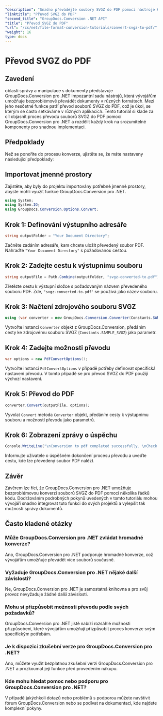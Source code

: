 ```yaml
---
"description": "Snadno převádějte soubory SVGZ do PDF pomocí nástroje GroupDocs.Conversion pro .NET. Prozkoumejte podrobný návod a získejte bezproblémové funkce správy dokumentů."
"linktitle": "Převod SVGZ do PDF"
"second_title": "GroupDocs.Conversion .NET API"
"title": "Převod SVGZ do PDF"
"url": "/cs/net/file-format-conversion-tutorials/convert-svgz-to-pdf/"
"weight": 16
type: docs
---
```

# Převod SVGZ do PDF

## Zavedení
oblasti správy a manipulace s dokumenty představuje GroupDocs.Conversion pro .NET impozantní sadu nástrojů, která vývojářům umožňuje bezproblémově převádět dokumenty v různých formátech. Mezi jeho nesčetné funkce patří převod souborů SVGZ do PDF, což je úkol, se kterým se často setkáváme v různých aplikacích. Tento tutoriál si klade za cíl objasnit proces převodu souborů SVGZ do PDF pomocí GroupDocs.Conversion pro .NET a rozdělit každý krok na srozumitelné komponenty pro snadnou implementaci.
## Předpoklady
Než se ponoříte do procesu konverze, ujistěte se, že máte nastaveny následující předpoklady:

## Importovat jmenné prostory
Zajistěte, aby byly do projektu importovány potřebné jmenné prostory, abyste mohli využít funkce GroupDocs.Conversion pro .NET.
```csharp
using System;
using System.IO;
using GroupDocs.Conversion.Options.Convert;
```

## Krok 1: Definování výstupního adresáře
```csharp
string outputFolder = "Your Document Directory";
```
Začněte zadáním adresáře, kam chcete uložit převedený soubor PDF. Nahraďte `"Your Document Directory"` s požadovanou cestou.
## Krok 2: Zadejte cestu k výstupnímu souboru
```csharp
string outputFile = Path.Combine(outputFolder, "svgz-converted-to.pdf");
```
Zřetězte cestu k výstupní složce s požadovaným názvem převedeného souboru PDF. Zde, `"svgz-converted-to.pdf"` se používá jako název souboru.
## Krok 3: Načtení zdrojového souboru SVGZ
```csharp
using (var converter = new GroupDocs.Conversion.Converter(Constants.SAMPLE_SVGZ))
```
Vytvořte instanci `Converter` objekt z GroupDocs.Conversion, předáním cesty ke zdrojovému souboru SVGZ (`Constants.SAMPLE_SVGZ`) jako parametr.
## Krok 4: Zadejte možnosti převodu
```csharp
var options = new PdfConvertOptions();
```
Vytvořte instanci `PdfConvertOptions` v případě potřeby definovat specifická nastavení převodu. V tomto případě se pro převod SVGZ do PDF použijí výchozí nastavení.
## Krok 5: Převod do PDF
```csharp
converter.Convert(outputFile, options);
```
Vyvolat `Convert` metoda `Converter` objekt, předáním cesty k výstupnímu souboru a možností převodu jako parametrů.
## Krok 6: Zobrazení zprávy o úspěchu
```csharp
Console.WriteLine("\nConversion to pdf completed successfully. \nCheck output in {0}", outputFolder);
```
Informujte uživatele o úspěšném dokončení procesu převodu a uveďte cestu, kde lze převedený soubor PDF nalézt.

## Závěr
Závěrem lze říci, že GroupDocs.Conversion pro .NET umožňuje bezproblémovou konverzi souborů SVGZ do PDF pomocí několika řádků kódu. Dodržováním podrobných pokynů uvedených v tomto tutoriálu mohou vývojáři snadno integrovat tuto funkci do svých projektů a vylepšit tak možnosti správy dokumentů.
## Často kladené otázky
### Může GroupDocs.Conversion pro .NET zvládat hromadné konverze?
Ano, GroupDocs.Conversion pro .NET podporuje hromadné konverze, což vývojářům umožňuje převádět více souborů současně.
### Vyžaduje GroupDocs.Conversion pro .NET nějaké další závislosti?
Ne, GroupDocs.Conversion pro .NET je samostatná knihovna a pro svůj provoz nevyžaduje žádné další závislosti.
### Mohu si přizpůsobit možnosti převodu podle svých požadavků?
GroupDocs.Conversion pro .NET jistě nabízí rozsáhlé možnosti přizpůsobení, které vývojářům umožňují přizpůsobit proces konverze svým specifickým potřebám.
### Je k dispozici zkušební verze pro GroupDocs.Conversion pro .NET?
Ano, můžete využít bezplatnou zkušební verzi GroupDocs.Conversion pro .NET a prozkoumat její funkce před provedením nákupu.
### Kde mohu hledat pomoc nebo podporu pro GroupDocs.Conversion pro .NET?
V případě jakýchkoli dotazů nebo problémů s podporou můžete navštívit fórum GroupDocs.Conversion nebo se podívat na dokumentaci, kde najdete komplexní pokyny.